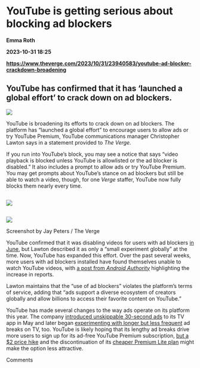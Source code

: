 # YouTube is getting serious about blocking ad blockers
**Emma Roth**

**2023-10-31 18:25**

**https://www.theverge.com/2023/10/31/23940583/youtube-ad-blocker-crackdown-broadening**

YouTube has confirmed that it has ‘launched a global effort’ to crack down on ad blockers.
------------------------------------------------------------------------------------------

![](https://cdn.vox-cdn.com/thumbor/ubyA2LZNKLf2r_hol_pRIYx5P28=/0x0:2040x1360/1200x628/filters:focal(1020x680:1021x681)/cdn.vox-cdn.com/uploads/chorus_asset/file/23986637/acastro_STK092_01.jpg)

YouTube is broadening its efforts to crack down on ad blockers. The platform has “launched a global effort” to encourage users to allow ads or try YouTube Premium, YouTube communications manager Christopher Lawton says in a statement provided to _The Verge._

If you run into YouTube’s block, you may see a notice that says “video playback is blocked unless YouTube is allowlisted or the ad blocker is disabled.” It also includes a prompt to allow ads or try YouTube Premium. You may get prompts about YouTube’s stance on ad blockers but still be able to watch a video, though, for one _Verge_ staffer, YouTube now fully blocks them nearly every time.

![](data:image/gif;base64,R0lGODlhAQABAIAAAAAAAP///yH5BAEAAAAALAAAAAABAAEAAAIBRAA7)

![](https://duet-cdn.vox-cdn.com/thumbor/0x0:842x467/2400x1331/filters:focal(421x234:422x235):format(webp)/cdn.vox-cdn.com/uploads/chorus_asset/file/25047984/youtube_ad_blocker.png)

![](data:image/gif;base64,R0lGODlhAQABAIAAAAAAAP///yH5BAEAAAAALAAAAAABAAEAAAIBRAA7)

![](https://duet-cdn.vox-cdn.com/thumbor/0x0:842x467/2400x1331/filters:focal(421x234:422x235):format(webp)/cdn.vox-cdn.com/uploads/chorus_asset/file/25047984/youtube_ad_blocker.png)

Screenshot by Jay Peters / The Verge

YouTube confirmed that it was disabling videos for users with ad blockers [in June](https://www.theverge.com/2023/6/29/23778879/youtube-videos-disabling-ad-blockers-detection), but Lawton described it as only a “small experiment globally” at the time. Now, YouTube has expanded this effort. Over the past several weeks, more users with ad blockers installed have found themselves unable to watch YouTube videos, with [a post from _Android Authority_](https://www.androidauthority.com/youtube-ad-blocker-crackdown-growing-3380809/) highlighting the increase in reports.

Lawton maintains that the “use of ad blockers” violates the platform’s terms of service, adding that “ads support a diverse ecosystem of creators globally and allow billions to access their favorite content on YouTube.”

YouTube has made several changes to the way ads operate on its platform this year. The company [introduced unskippable 30-second ads](https://www.theverge.com/2023/5/18/23728150/youtube-tv-unskippable-ads-premium-pause-commercial) to its TV app in May and later began [experimenting with longer but less frequent](https://www.theverge.com/2023/9/6/23859965/youtube-fewer-ad-breaks-longer-length) ad breaks on TV, too. YouTube is likely hoping that its lengthy ad breaks drive more users to sign up for its ad-free YouTube Premium subscription, [but a $2 price hike](https://www.theverge.com/2023/7/20/23801390/youtube-premium-music-price-increase) and the discontinuation of its [cheaper Premium Lite plan](https://www.theverge.com/2023/9/25/23889917/youtube-premium-lite-subscription-discontinued-retired) might make the option less attractive.

Comments